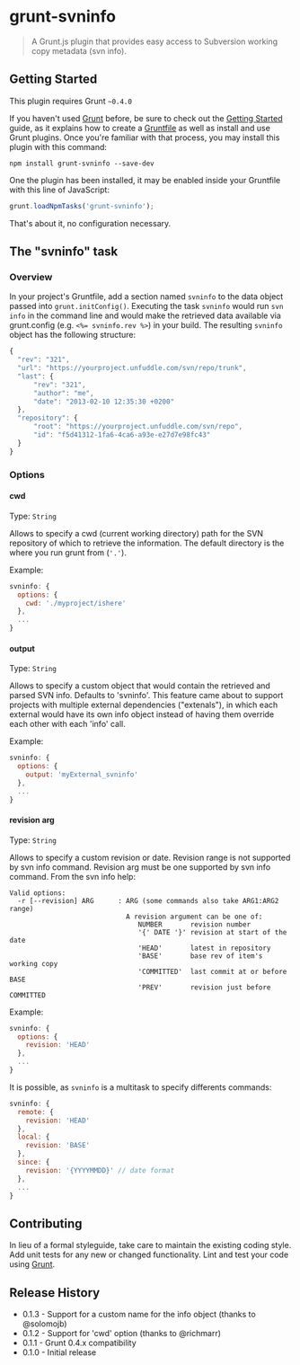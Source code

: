 # grunt-svninfo

> A Grunt.js plugin that provides easy access to Subversion working copy metadata (svn info).

## Getting Started
This plugin requires Grunt `~0.4.0`

If you haven't used [Grunt](http://gruntjs.com/) before, be sure to check out the [Getting Started](http://gruntjs.com/getting-started) guide, as it explains how to create a [Gruntfile](http://gruntjs.com/sample-gruntfile) as well as install and use Grunt plugins. Once you're familiar with that process, you may install this plugin with this command:

```shell
npm install grunt-svninfo --save-dev
```

One the plugin has been installed, it may be enabled inside your Gruntfile with this line of JavaScript:

```js
grunt.loadNpmTasks('grunt-svninfo');
```

That's about it, no configuration necessary.

## The "svninfo" task

### Overview
In your project's Gruntfile, add a section named `svninfo` to the data object passed into `grunt.initConfig()`.
Executing the task `svninfo` would run `svn info` in the command line and would make the retrieved data available via grunt.config (e.g. `<%= svninfo.rev %>`) in your build.
The resulting `svninfo` object has the following structure:


```js
{
  "rev": "321",
  "url": "https://yourproject.unfuddle.com/svn/repo/trunk",
  "last": {
 	  "rev": "321",
 	  "author": "me",
 	  "date": "2013-02-10 12:35:30 +0200"
  },
  "repository": {
 	  "root": "https://yourproject.unfuddle.com/svn/repo",
 	  "id": "f5d41312-1fa6-4ca6-a93e-e27d7e98fc43"
  }
}
```

### Options

#### cwd
Type: `String`

Allows to specify a cwd (current working directory) path for the SVN repository of which to retrieve the information. The default directory is the where you run grunt from (`'.'`).

Example:
``` js
svninfo: {
  options: {
    cwd: './myproject/ishere'
  },
  ...
}
```

#### output
Type: `String`

Allows to specify a custom object that would contain the retrieved and parsed SVN info. Defaults to 'svninfo'. This feature came about to support projects with multiple external dependencies ("extenals"), in which each external would have its own info object instead of having them override each other with each 'info' call.

Example:
``` js
svninfo: {
  options: {
    output: 'myExternal_svninfo'
  },
  ...
}
```

#### revision arg
Type: `String`

Allows to specify a custom revision or date. Revision range is not supported by svn info command.
Revision arg must be one supported by svn info command. From the svn info help:
```
Valid options:
  -r [--revision] ARG      : ARG (some commands also take ARG1:ARG2 range)
                             A revision argument can be one of:
                                NUMBER       revision number
                                '{' DATE '}' revision at start of the date
                                'HEAD'       latest in repository
                                'BASE'       base rev of item's working copy
                                'COMMITTED'  last commit at or before BASE
                                'PREV'       revision just before COMMITTED
```

Example:
``` js
svninfo: {
  options: {
    revision: 'HEAD'
  },
  ...
}
```

It is possible, as `svninfo` is a multitask to specify differents commands:
``` js
svninfo: {
  remote: {
    revision: 'HEAD'
  },
  local: {
    revision: 'BASE'
  },
  since: {
    revision: '{YYYYMMDD}' // date format
  },
  ...
}
```


## Contributing
In lieu of a formal styleguide, take care to maintain the existing coding style. Add unit tests for any new or changed functionality. Lint and test your code using [Grunt](http://gruntjs.com/).

## Release History
 * 0.1.3 - Support for a custom name for the info object (thanks to @solomojb)
 * 0.1.2 - Support for 'cwd' option (thanks to @richmarr)
 * 0.1.1 - Grunt 0.4.x compatibility
 * 0.1.0 - Initial release
